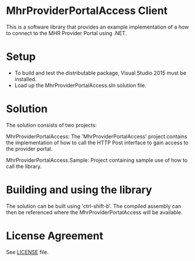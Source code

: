 # MhrProviderPortalAccess Client

This is a software library that provides an example implementation of a
how to connect to the MHR Provider Portal using .NET.


Setup
=====

- To build and test the distributable package, Visual Studio 2015 must be installed.
- Load up the MhrProviderPortalAccess.sln solution file.


Solution
========

The solution consists of two projects:

MhrProviderPortalAccess: The 'MhrProviderPortalAccess' project contains the implementation of 
how to call the HTTP Post interface to gain access to the provider portal.
   

MhrProviderPortalAccess.Sample: Project containing sample use of how to call the library.


Building and using the library
==============================

The solution can be built using 'ctrl-shift-b'. The compiled assembly can then be referenced
where the MhrProviderPortalAccess will be available.



License Agreement
=================

See [LICENSE](LICENSE.txt) file.
